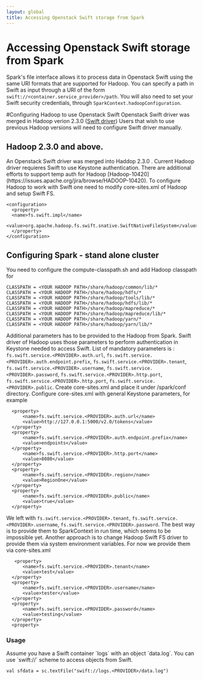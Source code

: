 ```yaml
---
layout: global
title: Accessing Openstack Swift storage from Spark
---
```


# Accessing Openstack Swift storage from Spark

Spark's file interface allows it to process data in Openstack Swift using the same URI formats that are supported for Hadoop. You can specify a path in Swift as input through a URI of the form `swift://<container.service_provider>/path`. You will also need to set your Swift security credentials, through `SparkContext.hadoopConfiguration`. 

#Configuring Hadoop to use Openstack Swift
Openstack Swift driver was merged in Hadoop verion 2.3.0 ([Swift driver](https://issues.apache.org/jira/browse/HADOOP-8545))  Users that wish to use previous Hadoop versions will need to configure Swift driver manually. 
<h2>Hadoop 2.3.0 and above.</h2>
An Openstack Swift driver was merged into Haddop 2.3.0 . Current Hadoop driver requieres Swift to use Keystone authentication. There are additional efforts to support temp auth for Hadoop [Hadoop-10420](https://issues.apache.org/jira/browse/HADOOP-10420).
To configure Hadoop to work with Swift one need to modify core-sites.xml of Hadoop and setup Swift FS.
  
    <configuration>
      <property>
	  <name>fs.swift.impl</name>
	    <value>org.apache.hadoop.fs.swift.snative.SwiftNativeFileSystem</value>
	  </property>
    </configuration>


<h2>Configuring Spark - stand alone cluster</h2>
You need to configure the compute-classpath.sh and add Hadoop classpath for 

  
    CLASSPATH = <YOUR HADOOP PATH>/share/hadoop/common/lib/*
    CLASSPATH = <YOUR HADOOP PATH>/share/hadoop/hdfs/*
    CLASSPATH = <YOUR HADOOP PATH>/share/hadoop/tools/lib/*
    CLASSPATH = <YOUR HADOOP PATH>/share/hadoop/hdfs/lib/*
    CLASSPATH = <YOUR HADOOP PATH>/share/hadoop/mapreduce/*
    CLASSPATH = <YOUR HADOOP PATH>/share/hadoop/mapreduce/lib/*
    CLASSPATH = <YOUR HADOOP PATH>/share/hadoop/yarn/*
    CLASSPATH = <YOUR HADOOP PATH>/share/hadoop/yarn/lib/*

Additional parameters has to be provided to the Hadoop from Spark. Swift driver of Hadoop uses those parameters to perform authentication in Keystone needed to access Swift.
List of mandatory parameters is : `fs.swift.service.<PROVIDER>.auth.url`, `fs.swift.service.<PROVIDER>.auth.endpoint.prefix`, `fs.swift.service.<PROVIDER>.tenant`, `fs.swift.service.<PROVIDER>.username`,
`fs.swift.service.<PROVIDER>.password`, `fs.swift.service.<PROVIDER>.http.port`, `fs.swift.service.<PROVIDER>.http.port`, `fs.swift.service.<PROVIDER>.public`. 
Create core-sites.xml and place it under /spark/conf directory. Configure core-sites.xml with general Keystone parameters, for example


	  <property>
	      <name>fs.swift.service.<PROVIDER>.auth.url</name>
	      <value>http://127.0.0.1:5000/v2.0/tokens</value>
	  </property>
	  <property>
	      <name>fs.swift.service.<PROVIDER>.auth.endpoint.prefix</name>
	      <value>endpoints</value>
	  </property>
	      <name>fs.swift.service.<PROVIDER>.http.port</name>
	      <value>8080</value>
	  </property>
	  <property>
	      <name>fs.swift.service.<PROVIDER>.region</name>
	      <value>RegionOne</value>
	  </property>
	  <property>
	      <name>fs.swift.service.<PROVIDER>.public</name>
	      <value>true</value>
	  </property>

We left with `fs.swift.service.<PROVIDER>.tenant`, `fs.swift.service.<PROVIDER>.username`, `fs.swift.service.<PROVIDER>.password`. The best way is to provide them to SparkContext in run time, which seems to be impossible yet.
Another approach is to change Hadoop Swift FS driver to provide them via system environment variables. For now we provide them via core-sites.xml 

	   <property>
	      <name>fs.swift.service.<PROVIDER>.tenant</name>
	      <value>test</value>
	  </property>
	  <property>
	      <name>fs.swift.service.<PROVIDER>.username</name>
	      <value>tester</value>
	  </property>
	  <property>
	      <name>fs.swift.service.<PROVIDER>.password</name>
	      <value>testing</value>
	  </property>
	  <property>
<h3> Usage </h3>
Assume you have a Swift container `logs` with an object `data.log`. You can use `swift://` scheme to access objects from Swift.

    val sfdata = sc.textFile("swift://logs.<PROVIDER>/data.log")

